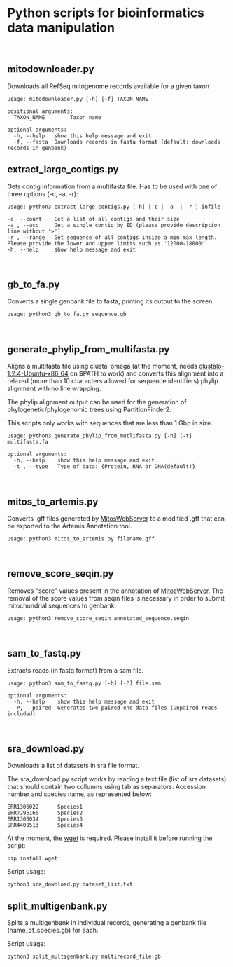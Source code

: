 Python scripts for bioinformatics data manipulation
====================================================================
<br>


## mitodownloader.py

Downloads all RefSeq mitogenome records available for a given taxon

```
usage: mitodownloader.py [-h] [-f] TAXON_NAME

positional arguments:
  TAXON_NAME        Taxon name

optional arguments:
  -h, --help   show this help message and exit
  -f, --fasta  Downloads records in fasta format (default: downloads records in genbank)
```

## extract_large_contigs.py

Gets contig information from a multifasta file. Has to be used with one of three options (-c, -a, -r):

```
usage: python3 extract_large_contigs.py [-h] [-c | -a  | -r ] infile

-c, --count    Get a list of all contigs and their size
-a , --acc     Get a single contig by ID (please provide description line without '>')
-r , --range   Get sequence of all contigs inside a min-max length. Please provide the lower and upper limits such as '12000-18000'
-h, --help     show help message and exit
```
<br>

## gb_to_fa.py

Converts a single genbank file to fasta, printing its output to the screen.

```
usage: python3 gb_to_fa.py sequence.gb
```
<br>

## generate_phylip_from_multifasta.py

Aligns a multifasta file using clustal omega (at the moment, needs [clustalo-1.2.4-Ubuntu-x86_64](http://www.clustal.org/omega/clustalo-1.2.4-Ubuntu-x86_64) on $PATH to work) and converts this alignment into a relaxed (more than 10 characters allowed for sequence identifiers) phylip alignment with no line wrapping. 

The phylip alignment output can be used for the generation of phylogenetic/phylogenomic trees using PartitionFinder2.

This scripts only works with sequences that are less than 1 Gbp in size.

```
usage: python3 generate_phylip_from_mutlifasta.py [-h] [-t] multifasta.fa

optional arguments:
  -h, --help    show this help message and exit
  -t , --type   Type of data: {Protein, RNA or DNA(default)}
```
<br>

## mitos_to_artemis.py

Converts .gff files generated by [MitosWebServer](http://mitos.bioinf.uni-leipzig.de/index.py) to a modified .gff that can be exported to the Artemis Annotation tool.

```
usage: python3 mitos_to_artemis.py filename.gff
```
<br>

## remove_score_seqin.py

Removes "score" values present in the annotation of [MitosWebServer](http://mitos.bioinf.uni-leipzig.de/index.py). The removal of the score values from seqin files is necessary in order to submit mitochondrial sequences to genbank.

```
usage: python3 remove_score_seqin annotated_sequence.seqin
```
<br>

## sam_to_fastq.py

Extracts reads (in fastq format) from a sam file.

```
usage: python3 sam_to_fastq.py [-h] [-P] file.sam

optional arguments:
  -h, --help    show this help message and exit
  -P, --paired  Generates two paired-end data files (unpaired reads included)
```
<br>

## sra_download.py

Downloads a list of datasets in sra file format.

The sra_download.py script works by reading a text file (list of sra datasets) that should contain two collumns using tab as separators: Accession number and species name, as represented below:

```
ERR1306022      Species1
ERR7295165      Species2
ERR1306034      Species3
SRR4409513      Species4
```

At the moment, the [wget](https://pypi.org/project/wget/) is required. Please install it before running the script:

```
pip install wget
``` 

Script usage:

```
python3 sra_download.py dataset_list.txt
```

## split_multigenbank.py

Splits a multigenbank in individual records, generating a genbank file (name_of_species.gb) for each.

Script usage:

```
python3 split_multigenbank.py multirecord_file.gb
```
